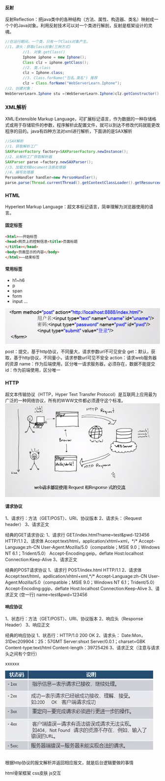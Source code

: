 

#### 反射
反射Reflection：把java类中的各种结构（方法、属性、构造器、类名）映射成一个个的Java对象。利用反射技术可以对一个类进行解剖，反射是框架设计的灵魂。
```java
//在运行期间，一个类，只有一个Class对象产生。
//1、源头：获取class对象(三种方式)
        //1. 对象.getClass()
        Iphone iphone = new Iphone();
        Class clz = iphone.getClass();
        //2. 类.class
        clz = Iphone.class;
        //3. Class.forName("包名.类名") 推荐
        clz = Class.forName("WebServerLearn.Iphone");
//2、创建对象：
WebServerLearn.Iphone stu =(WebServerLearn.Iphone)clz.getConstructor().newInstance();
```

### XML解析
XML:Extensible Markup Language，可扩展标记语言，作为数据的一种存储格式或用于存储软件的参数，程序解析此配置文件，就可以到达不修改代码就能更改程序的目的。java有四种方法对xml进行解析，下面讲的是SAX解析

```java
//SAX解析
//1、获取解析工厂
SAXParserFactory factory=SAXParserFactory.newInstance();
//2、从解析工厂获取解析器
SAXParser parse =factory.newSAXParser();
//3、加载文档Document注册处理器
//4、编写处理器
PersonHandler handler=new PersonHandler();
parse.parse(Thread.currentThread().getContextClassLoader().getResourceAsStream("person.xml"),handler);//这个
```

### HTML
Hyperlext Markup Language：超文本标记语言，简单理解为浏览器使用的语言。
#### 固定标签
```html
<html>——开始标签
<head>网页上的控制信息<title>页面标题
</title></head>
<body>页面显示的内容</body>
</html>——结束标签
```
#### 常用标签
* h1~h6
* p
* span
* form
* input
...
<img src="./pictures/Annotation 2019-12-05 113732.png"  div align=center />

post：提交，基于http协议，不同量大，请求参数url不可见安全
get：默认，获取，基于http协议，不同量小，请求参数url可见不安全
action：请求web服务器的资源
name：作为后端使用，区分唯一请求服务器，必须存在，数据不能提交
id：作为前端使用，区分唯一

### HTTP
超文本传输协议（HTTP，Hyper Text Transfer Protocol）是互联网上应用最为广泛的一种网络协议，所有的WWW文件都必须遵守这个标准。
<img src="./pictures/Annotation 2019-12-04 210312.png"  div align=center />

#### 请求协议
1、请求行：方法（GET/POST）、URI、协议版本
2、请求头：（Request header）
3、请求正文

经典的GET请求协议:
1、请求行
GET/index.html?name=test&pwd-123456 HTTP/1.1
2、请求体
Accept:text/html，application/xhtml+xml，\*/\*
Accept-Language:zh-CN 
User-Agent:Mozilla/5.0（compatible；MSIE 9.0；Windows NT 6.1；Trident/5.0）
Accept-Encoding:geip，deflate Host:localhost 
Connection:Keep-Alive
3、请求正文

经典的POST请求协议
1、请求行
POST/index.html HTTP/1.1
2、请求体
Accept:text/html，apdlication/xhtml+xml,\*/\*
Accept-Language:zh-CN 
User-Agent:Mozilla/5.0（compatible；MSIE 9.0；Windows NT 6.1；Trident/5.0）
Accept-Encoding:ggip，deflate Host:localhost 
Connection:Keep-Alive
3、请求正文
(空一行)
name=test&pwd=123456

#### 响应协议
1、状态行：方法（GET/POST）、URI、协议版本
2、响应头（Response Header）
3、响应正文

经典的响应协议
1、状态行：HTTP/1.0 200 OK
2、请求头：
Date:Mon，31Dec209904：25：57GMT 
Server:shsxt Server/0.0.1；charset=GBK Content-type:text/html 
Content-length：39725426
3、请求正文（注意与请求头之间有个空行）
 
xxxxxx

<img src="./pictures/Annotation 2019-12-05 120443.png"  div align=center />


<br>根据http协议的报文解析并返回相应报文，就是后台逻辑要做的事情</br>

html骨架框架
css皮肤
js交互